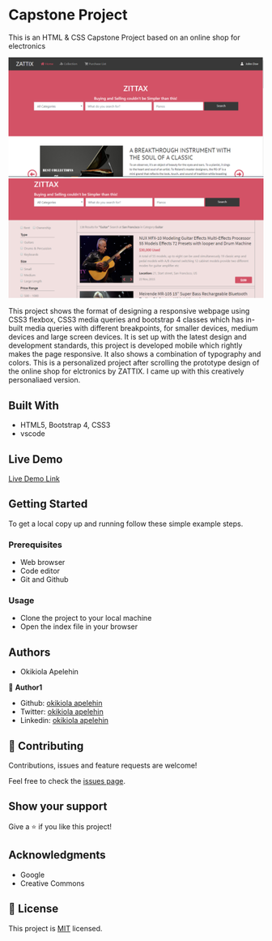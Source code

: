 # Capstone Project
This is an HTML &amp; CSS Capstone Project based on an online shop for electronics


![screenshot](asset/images/screenshot.PNG)
![screenshot](asset/images/screenshot1.PNG)

This project shows the format of designing a responsive webpage using CSS3 flexbox, CSS3 media queries and bootstrap 4 classes which has in-built media queries with different breakpoints, for smaller devices, medium devices and large screen devices. It is set up with the latest design and development standards, this project is developed mobile which rightly makes the page responsive. It also shows a combination of typography and colors. 
This is a personalized project after scrolling the prototype design of the online shop for elctronics by ZATTIX. I came up with this creatively personaliaed version. 
 

## Built With

- HTML5, Bootstrap 4, CSS3
- vscode

## Live Demo

[Live Demo Link](https://rawcdn.githack.com/okikiola11/capstone-project/8aa98b233c4c4710db382127c1960cf8c4940966/index.html)


## Getting Started

To get a local copy up and running follow these simple example steps.

### Prerequisites
- Web browser
- Code editor
- Git and Github

### Usage
- Clone the project to your local machine 
- Open the index file in your browser

## Authors

- Okikiola Apelehin

👤 **Author1**

- Github: [okikiola apelehin](https://github.com/okikiola11)
- Twitter: [okikiola apelehin](https://twitter.com/Kikiolla3)
- Linkedin: [okikiola apelehin](https://www.linkedin.com/in/okikiola-apelehin-459008122/)

## 🤝 Contributing

Contributions, issues and feature requests are welcome!

Feel free to check the [issues page](https://github.com/okikiola11/capstone-project/issues).

## Show your support

Give a ⭐️ if you like this project!

## Acknowledgments

- Google
- Creative Commons

## 📝 License

This project is [MIT](lic.url) licensed.

